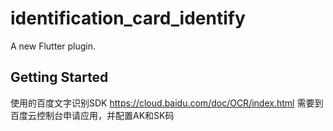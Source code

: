 # identification_card_identify

A new Flutter plugin.

## Getting Started

使用的百度文字识别SDK
https://cloud.baidu.com/doc/OCR/index.html
需要到百度云控制台申请应用，并配置AK和SK码
